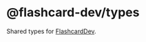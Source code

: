 # @flashcard-dev/types

Shared types for [FlashcardDev](https://github.com/ChrisTowles/flashcards-dev).
